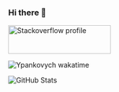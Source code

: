 ### Hi there 👋

<a href="https://ru.stackoverflow.com/users/236727/pavel-durmanov?tab=profile"><img src="https://stackexchange.com/users/flair/10214099.png" width="208" height="58" alt="Stackoverflow profile" title="Stackoverflow profile"></a>

![Ypankovych wakatime](https://github-readme-stats.vercel.app/api/wakatime?username=ypank)

<img alt="GitHub Stats"
         src="https://github-readme-stats.vercel.app/api?username=ypankovych&show_icons=true&theme=default&hide_border=true" />
<!--
**P-Alban/P-Alban** is a ✨ _special_ ✨ repository because its `README.md` (this file) appears on your GitHub profile.

Here are some ideas to get you started:

- 🔭 I’m currently working on ...
- 🌱 I’m currently learning ...
- 👯 I’m looking to collaborate on ...
- 🤔 I’m looking for help with ...
- 💬 Ask me about ...
- 📫 How to reach me: ...
- 😄 Pronouns: ...
- ⚡ Fun fact: ...
-->
 

